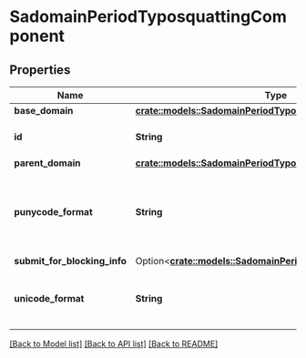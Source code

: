 # SadomainPeriodTyposquattingComponent

## Properties

Name | Type | Description | Notes
------------ | ------------- | ------------- | -------------
**base_domain** | [**crate::models::SadomainPeriodTyposquattingBaseDomain**](sadomain.TyposquattingBaseDomain.md) |  | 
**id** | **String** | The ID of the infrastructure component | 
**parent_domain** | [**crate::models::SadomainPeriodTyposquattingParentDomain**](sadomain.TyposquattingParentDomain.md) |  | 
**punycode_format** | **String** | The Punycode representation of the infrastructure component, i.e. starting with `xn--` | 
**submit_for_blocking_info** | Option<[**crate::models::SadomainPeriodSubmitForBlockingInfo**](sadomain.SubmitForBlockingInfo.md)> |  | [optional]
**unicode_format** | **String** | The Unicode representation of the infrastructure component | 

[[Back to Model list]](../README.md#documentation-for-models) [[Back to API list]](../README.md#documentation-for-api-endpoints) [[Back to README]](../README.md)


